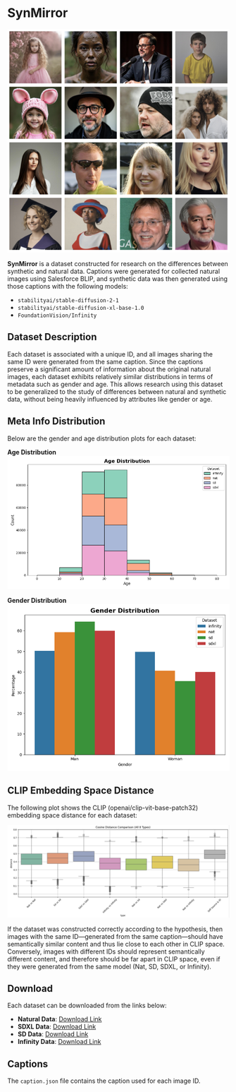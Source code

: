# SynMirror

![Sample Image](static/sample.png)

**SynMirror** is a dataset constructed for research on the differences between synthetic and natural data. Captions were generated for collected natural images using Salesforce BLIP, and synthetic data was then generated using those captions with the following models:
- `stabilityai/stable-diffusion-2-1`
- `stabilityai/stable-diffusion-xl-base-1.0`
- `FoundationVision/Infinity`

## Dataset Description

Each dataset is associated with a unique ID, and all images sharing the same ID were generated from the same caption. Since the captions preserve a significant amount of information about the original natural images, each dataset exhibits relatively similar distributions in terms of metadata such as gender and age. This allows research using this dataset to be generalized to the study of differences between natural and synthetic data, without being heavily influenced by attributes like gender or age.

## Meta Info Distribution

Below are the gender and age distribution plots for each dataset:

**Age Distribution**  
![Age Distribution](static/age_distribution.png)

**Gender Distribution**  
![Gender Distribution](static/gender_distribution.png)

## CLIP Embedding Space Distance

The following plot shows the CLIP (openai/clip-vit-base-patch32) embedding space distance for each dataset:

![CLIP Distance](static/clip_distance.png)

If the dataset was constructed correctly according to the hypothesis, then images with the same ID—generated from the same caption—should have semantically similar content and thus lie close to each other in CLIP space. Conversely, images with different IDs should represent semantically different content, and therefore should be far apart in CLIP space, even if they were generated from the same model (Nat, SD, SDXL, or Infinity).

## Download

Each dataset can be downloaded from the links below:

- **Natural Data**: [Download Link](https://drive.google.com/file/d/1gkU8dC_QorA5mm93tWY7_3D1uF_UTxM0/view?usp=drive_link)
- **SDXL Data**: [Download Link](https://drive.google.com/file/d/1ls9e1P0gj5BgeL9ZEyIfA_JyRdtwE6qh/view?usp=drive_link)
- **SD Data**: [Download Link](https://drive.google.com/file/d/1gmzTpmm7nRZQntztm9K3A-wfkQvD80X_/view?usp=drive_link)
- **Infinity Data**: [Download Link](https://drive.google.com/file/d/1N5wsna92xcLcWpAHVoYbVN-W3LDghwna/view?usp=drive_link)

## Captions

The `caption.json` file contains the caption used for each image ID.


